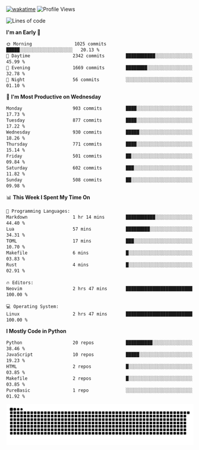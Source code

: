 [![wakatime](https://wakatime.com/badge/user/b920b284-3cde-4cd4-b72e-f7f22d050b16.svg)](https://wakatime.com/@b920b284-3cde-4cd4-b72e-f7f22d050b16)
![Profile Views](http://img.shields.io/badge/Profile%20Views-4586-blue)
<!--START_SECTION:waka-->
![Lines of code](https://img.shields.io/badge/From%20Hello%20World%20I%27ve%20Written-6.4%20million%20lines%20of%20code-blue)

**I'm an Early 🐤** 

```text
🌞 Morning                1025 commits        █████░░░░░░░░░░░░░░░░░░░░   20.13 % 
🌆 Daytime                2342 commits        ███████████░░░░░░░░░░░░░░   45.99 % 
🌃 Evening                1669 commits        ████████░░░░░░░░░░░░░░░░░   32.78 % 
🌙 Night                  56 commits          ░░░░░░░░░░░░░░░░░░░░░░░░░   01.10 % 
```
📅 **I'm Most Productive on Wednesday** 

```text
Monday                   903 commits         ████░░░░░░░░░░░░░░░░░░░░░   17.73 % 
Tuesday                  877 commits         ████░░░░░░░░░░░░░░░░░░░░░   17.22 % 
Wednesday                930 commits         █████░░░░░░░░░░░░░░░░░░░░   18.26 % 
Thursday                 771 commits         ████░░░░░░░░░░░░░░░░░░░░░   15.14 % 
Friday                   501 commits         ██░░░░░░░░░░░░░░░░░░░░░░░   09.84 % 
Saturday                 602 commits         ███░░░░░░░░░░░░░░░░░░░░░░   11.82 % 
Sunday                   508 commits         ██░░░░░░░░░░░░░░░░░░░░░░░   09.98 % 
```


📊 **This Week I Spent My Time On** 

```text
💬 Programming Languages: 
Markdown                 1 hr 14 mins        ███████████░░░░░░░░░░░░░░   44.40 % 
Lua                      57 mins             █████████░░░░░░░░░░░░░░░░   34.31 % 
TOML                     17 mins             ███░░░░░░░░░░░░░░░░░░░░░░   10.70 % 
Makefile                 6 mins              █░░░░░░░░░░░░░░░░░░░░░░░░   03.83 % 
Rust                     4 mins              █░░░░░░░░░░░░░░░░░░░░░░░░   02.91 % 

🔥 Editors: 
Neovim                   2 hrs 47 mins       █████████████████████████   100.00 % 

💻 Operating System: 
Linux                    2 hrs 47 mins       █████████████████████████   100.00 % 
```

**I Mostly Code in Python** 

```text
Python                   20 repos            ██████████░░░░░░░░░░░░░░░   38.46 % 
JavaScript               10 repos            █████░░░░░░░░░░░░░░░░░░░░   19.23 % 
HTML                     2 repos             █░░░░░░░░░░░░░░░░░░░░░░░░   03.85 % 
Makefile                 2 repos             █░░░░░░░░░░░░░░░░░░░░░░░░   03.85 % 
PureBasic                1 repo              ░░░░░░░░░░░░░░░░░░░░░░░░░   01.92 % 
```




<!--END_SECTION:waka-->
![Snake animation](https://raw.githubusercontent.com/timmypidashev/timmypidashev/main/commits.svg)
